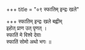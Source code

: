 +++
title = "०९ स्फातिम् इन्द्रः खले"

+++
स्फातिम् इन्द्रः खले बह्वीम्  
इहोत् प्राण उत् पृणत् ।  
स्फातिं मे विश्वे देवाः  
स्फातिं सोमो अथो भगः ॥
